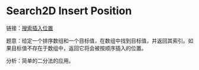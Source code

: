 # Search2D Insert Position

链接：[搜索插入位置](https://leetcode-cn.com/problems/search-insert-position/)

题意：给定一个排序数组和一个目标值，在数组中找到目标值，并返回其索引。如果目标值不存在于数组中，返回它将会被按顺序插入的位置。

分析：简单的二分法的应用。